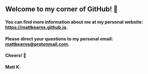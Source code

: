 ## Welcome to my corner of GitHub! 👋 

#### You can find more information about me at my personal website: https://mattkearns.github.io.

#### Please direct your questions to my personal email: mattkearns@protonmail.com. 

#### Cheers! 🍻

#### Matt K.
